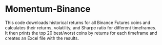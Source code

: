 # Momentum-Binance
This code downloads historical returns for all Binance Futures coins and calculates their returns, volatility, and Sharpe ratio for different timeframes. It then prints the top 20 best/worst coins by returns for each timeframe and creates an Excel file with the results.
